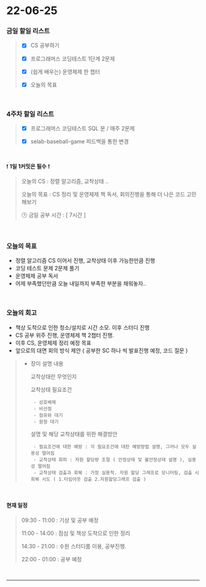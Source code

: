 # 22-06-25
 ### 금일 할일 리스트 

> - [x]  CS 공부하기  
>
> - [x]  프로그래머스 코딩테스트 1단계 2문제 
>
> - [x]  (쉽게 배우는) 운영체제 한 챕터 
>
> - [x]  오늘의 목표    

<br/>

### 4주차 할일 리스트  

> - [x]  프로그래머스 코딩테스트 SQL 문 / 매주 2문제  
>
> - [x]  selab-baseball-game 피드백을 통한 변경 

<br/>

❗ **1일 1커밋은 필수** ❗
> 오늘의 CS : 정렬 알고리즘, 교착상태 ..
>
> 오늘의 목표  : CS 정리 및 운영체제 책 독서, 회의진행을 통해 더 나은 코드 고민해보기
>
> 🕒 금일 공부 시간 :  [ 7시간 ]    
  
<br/>

### 오늘의 목표
- 정렬 알고리즘 CS 이어서 진행, 교착상태 이후 가능한만큼 진행
- 코딩 테스트 문제 2문제 풀기
- 운영체제 공부 독서
- 어제 부족했던만큼 오늘 내일까지 부족한 부분을 채워놓자..


<br>

### 오늘의 회고
- 책상 도착으로 인한 청소/설치로 시간 소모. 이후 스터디 진행
- CS 공부 위주 진행, 운영체제 책 2챕터 진행.
- 이후 CS, 운영체제 정리 예정  목표
- 앞으로의 대면 회의 방식 제안 ( 공부한 SC 하나 씩 발표진행 예정, 코드 질문 )
>- 장미 설명 내용 
>
>   교착상태란 무엇인지
>
>   교착상태 필요조건
>
>        - 상호배제 
>        - 비선점
>        - 점유와 대기
>        - 원형 대기
>
>    설명 및 해당 교착상태를 위한 해결방안
>
>        - 필요조건에 대한 예방 : 각 필요조건에 대한 예방방법 설명, 그러나 모두 실용성 떨어짐
>        - 교착상태 회피 : 자원 할당량 조절 ( 안정상태 및 불안정상태 설명 ), 실용성 떨어짐
>        - 교착상태 검출과 회복 : 가장 실용적. 자원 할당 그래프로 모니터링, 검출 시 회복 시도 ( 1.타임아웃 검출 2.자원할당그래프 검출 )


<br>

#### 현재 일정  

> 09:30 - 11:00 : 기상 및 공부 예정 
>
> 11:00 - 14:00 : 점심 및 책상 도착으로 인한 정리
>
> 14:30 - 21:00 : 수원 스터디룸 이용, 공부진행.
>
> 22:00 - 01:00 : 공부 예정 

<br/>

------------  